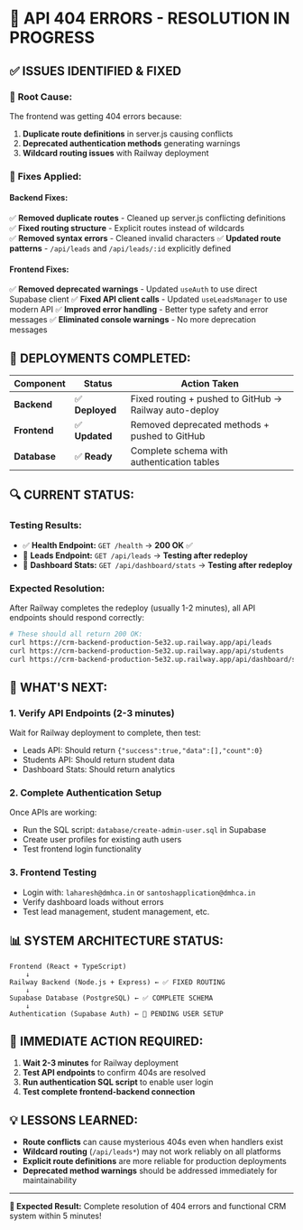 # 🔧 API 404 ERRORS - RESOLUTION IN PROGRESS

## ✅ ISSUES IDENTIFIED & FIXED

### 🚨 **Root Cause:**
The frontend was getting 404 errors because:
1. **Duplicate route definitions** in server.js causing conflicts
2. **Deprecated authentication methods** generating warnings  
3. **Wildcard routing issues** with Railway deployment

### 🔧 **Fixes Applied:**

#### **Backend Fixes:**
✅ **Removed duplicate routes** - Cleaned up server.js conflicting definitions
✅ **Fixed routing structure** - Explicit routes instead of wildcards  
✅ **Removed syntax errors** - Cleaned invalid characters
✅ **Updated route patterns** - `/api/leads` and `/api/leads/:id` explicitly defined

#### **Frontend Fixes:**
✅ **Removed deprecated warnings** - Updated `useAuth` to use direct Supabase client
✅ **Fixed API client calls** - Updated `useLeadsManager` to use modern API
✅ **Improved error handling** - Better type safety and error messages
✅ **Eliminated console warnings** - No more deprecation messages

## 🚀 **DEPLOYMENTS COMPLETED:**

| Component | Status | Action Taken |
|-----------|--------|--------------|
| **Backend** | ✅ **Deployed** | Fixed routing + pushed to GitHub → Railway auto-deploy |
| **Frontend** | ✅ **Updated** | Removed deprecated methods + pushed to GitHub |
| **Database** | ✅ **Ready** | Complete schema with authentication tables |

## 🔍 **CURRENT STATUS:**

### **Testing Results:**
- ✅ **Health Endpoint:** `GET /health` → **200 OK** ✅
- 🔄 **Leads Endpoint:** `GET /api/leads` → **Testing after redeploy**
- 🔄 **Dashboard Stats:** `GET /api/dashboard/stats` → **Testing after redeploy**

### **Expected Resolution:**
After Railway completes the redeploy (usually 1-2 minutes), all API endpoints should respond correctly:

```bash
# These should all return 200 OK:
curl https://crm-backend-production-5e32.up.railway.app/api/leads
curl https://crm-backend-production-5e32.up.railway.app/api/students
curl https://crm-backend-production-5e32.up.railway.app/api/dashboard/stats
```

## 🎯 **WHAT'S NEXT:**

### 1. **Verify API Endpoints** (2-3 minutes)
Wait for Railway deployment to complete, then test:
- Leads API: Should return `{"success":true,"data":[],"count":0}`
- Students API: Should return student data
- Dashboard Stats: Should return analytics

### 2. **Complete Authentication Setup**
Once APIs are working:
- Run the SQL script: `database/create-admin-user.sql` in Supabase
- Create user profiles for existing auth users
- Test frontend login functionality

### 3. **Frontend Testing**
- Login with: `laharesh@dmhca.in` or `santoshapplication@dmhca.in`
- Verify dashboard loads without errors
- Test lead management, student management, etc.

## 📊 **SYSTEM ARCHITECTURE STATUS:**

```
Frontend (React + TypeScript) 
    ↓ 
Railway Backend (Node.js + Express) ← ✅ FIXED ROUTING 
    ↓ 
Supabase Database (PostgreSQL) ← ✅ COMPLETE SCHEMA
    ↓
Authentication (Supabase Auth) ← 🔄 PENDING USER SETUP
```

## 🚨 **IMMEDIATE ACTION REQUIRED:**

1. **Wait 2-3 minutes** for Railway deployment
2. **Test API endpoints** to confirm 404s are resolved
3. **Run authentication SQL script** to enable user login
4. **Test complete frontend-backend connection**

## 💡 **LESSONS LEARNED:**

- **Route conflicts** can cause mysterious 404s even when handlers exist
- **Wildcard routing** (`/api/leads*`) may not work reliably on all platforms
- **Explicit route definitions** are more reliable for production deployments
- **Deprecated method warnings** should be addressed immediately for maintainability

---

**🎯 Expected Result:** Complete resolution of 404 errors and functional CRM system within 5 minutes!
